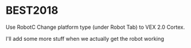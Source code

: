 # BEST2018
Use RobotC
Change platform type (under Robot Tab) to VEX 2.0 Cortex.



I'll add some more stuff when we actually get the robot working

